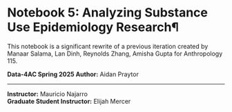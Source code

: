 # Notebook 5: Analyzing Substance Use Epidemiology Research¶

This notebook is a significant rewrite of a previous iteration created by Manaar Salama, Lan Dinh, Reynolds Zhang, Amisha Gupta for Anthropology 115.

**Data-4AC Spring 2025 Author:** Aidan Praytor

------

**Instructor:** Mauricio Najarro <br>
**Graduate Student Instructor:** Elijah Mercer <br>
